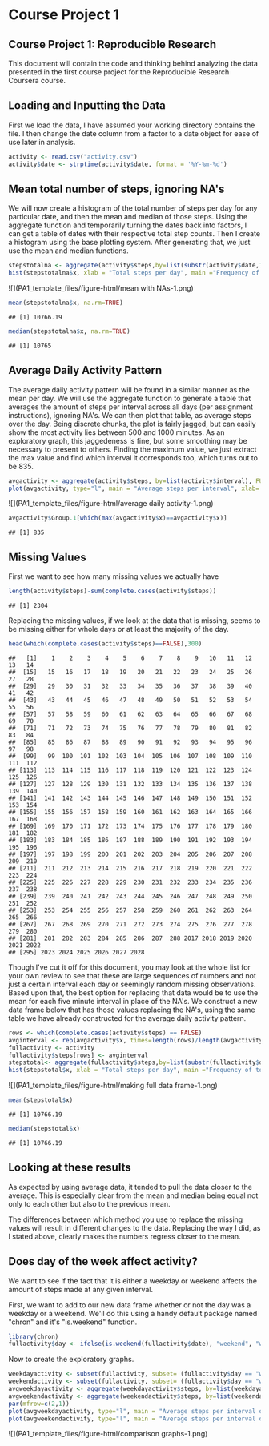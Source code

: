 # Course Project 1



## Course Project 1: Reproducible Research

This document will contain the code and thinking behind analyzing the data presented in the first course project for the Reproducible Research Coursera course.

## Loading and Inputting the Data

First we load the data, I have assumed your working directory contains the file. I then change the date column from a factor to a date object for ease of use later in analysis.


```r
activity <- read.csv("activity.csv")
activity$date <- strptime(activity$date, format = '%Y-%m-%d')
```

## Mean total number of steps, ignoring NA's

We will now create a histogram of the total number of steps per day for any particular date, and then the mean and median of those steps. Using the aggregate function and temporarily turning the dates back into factors, I can get a table of dates with their respective total step counts. Then I create a histogram using the base plotting system. After generating that, we just use the mean and median functions. 


```r
stepstotalna <- aggregate(activity$steps,by=list(substr(activity$date,1,10)), FUN = sum)
hist(stepstotalna$x, xlab = "Total steps per day", main ="Frequency of total steps per day")
```

![](PA1_template_files/figure-html/mean with NAs-1.png)<!-- -->

```r
mean(stepstotalna$x, na.rm=TRUE)
```

```
## [1] 10766.19
```

```r
median(stepstotalna$x, na.rm=TRUE)
```

```
## [1] 10765
```

## Average Daily Activity Pattern

The average daily activity pattern will be found in a similar manner as the mean per day. We will use the aggregate function to generate a table that averages the amount of steps per interval across all days (per assignment instructions), ignoring NA's. We can then plot that table, as average steps over the day. Being discrete chunks, the plot is fairly jagged, but can easily show the most activity lies between 500 and 1000 minutes. As an exploratory graph, this jaggedeness is fine, but some smoothing may be necessary to present to others. Finding the maximum value, we just extract the max value and find which interval it corresponds too, which turns out to be 835.


```r
avgactivity <- aggregate(activity$steps, by=list(activity$interval), FUN = mean, na.rm=TRUE)
plot(avgactivity, type="l", main = "Average steps per interval", xlab= "Interval", ylab = "Average Steps")
```

![](PA1_template_files/figure-html/average daily activity-1.png)<!-- -->

```r
avgactivity$Group.1[which(max(avgactivity$x)==avgactivity$x)]
```

```
## [1] 835
```

## Missing Values

First we want to see how many missing values we actually have


```r
length(activity$steps)-sum(complete.cases(activity$steps))
```

```
## [1] 2304
```

Replacing the missing values, if we look at the data that is missing, seems to be missing either for whole days or at least the majority of the day.


```r
head(which(complete.cases(activity$steps)==FALSE),300)
```

```
##   [1]    1    2    3    4    5    6    7    8    9   10   11   12   13   14
##  [15]   15   16   17   18   19   20   21   22   23   24   25   26   27   28
##  [29]   29   30   31   32   33   34   35   36   37   38   39   40   41   42
##  [43]   43   44   45   46   47   48   49   50   51   52   53   54   55   56
##  [57]   57   58   59   60   61   62   63   64   65   66   67   68   69   70
##  [71]   71   72   73   74   75   76   77   78   79   80   81   82   83   84
##  [85]   85   86   87   88   89   90   91   92   93   94   95   96   97   98
##  [99]   99  100  101  102  103  104  105  106  107  108  109  110  111  112
## [113]  113  114  115  116  117  118  119  120  121  122  123  124  125  126
## [127]  127  128  129  130  131  132  133  134  135  136  137  138  139  140
## [141]  141  142  143  144  145  146  147  148  149  150  151  152  153  154
## [155]  155  156  157  158  159  160  161  162  163  164  165  166  167  168
## [169]  169  170  171  172  173  174  175  176  177  178  179  180  181  182
## [183]  183  184  185  186  187  188  189  190  191  192  193  194  195  196
## [197]  197  198  199  200  201  202  203  204  205  206  207  208  209  210
## [211]  211  212  213  214  215  216  217  218  219  220  221  222  223  224
## [225]  225  226  227  228  229  230  231  232  233  234  235  236  237  238
## [239]  239  240  241  242  243  244  245  246  247  248  249  250  251  252
## [253]  253  254  255  256  257  258  259  260  261  262  263  264  265  266
## [267]  267  268  269  270  271  272  273  274  275  276  277  278  279  280
## [281]  281  282  283  284  285  286  287  288 2017 2018 2019 2020 2021 2022
## [295] 2023 2024 2025 2026 2027 2028
```
Though I've cut it off for this document, you may look at the whole list for your own review to see that these are large sequences of numbers and not just a certain interval each day or seemingly random missing observations. Based upon that, the best option for replacing that data would be to use the mean for each five minute interval in place of the NA's. We construct a new data frame below that has those values replacing the NA's, using the same table we have already constructed for the average daily activity pattern. 


```r
rows <- which(complete.cases(activity$steps) == FALSE)
avginterval <- rep(avgactivity$x, times=length(rows)/length(avgactivity$x))
fullactivity <- activity
fullactivity$steps[rows] <- avginterval
stepstotal<- aggregate(fullactivity$steps,by=list(substr(fullactivity$date,1,10)), FUN = sum)
hist(stepstotal$x, xlab = "Total steps per day", main ="Frequency of total steps per day")
```

![](PA1_template_files/figure-html/making full data frame-1.png)<!-- -->

```r
mean(stepstotal$x)
```

```
## [1] 10766.19
```

```r
median(stepstotal$x)
```

```
## [1] 10766.19
```

## Looking at these results

As expected by using average data, it tended to pull the data closer to the average. This is especially clear from the mean and median being equal not only to each other but also to the previous mean. 

The differences between which method you use to replace the missing values will result in different changes to the data. Replacing the way I did, as I stated above, clearly makes the numbers regress closer to the mean. 

## Does day of the week affect activity?

We want to see if the fact that it is either a weekday or weekend affects the amount of steps made at any given interval. 

First, we want to add to our new data frame whether or not the day was a weekday or a weekend. We'll do this using a handy default package named "chron" and it's "is.weekend" function.


```r
library(chron)
fullactivity$day <- ifelse(is.weekend(fullactivity$date), "weekend", "weekday")
```

Now to create the exploratory graphs.


```r
weekdayactivity <- subset(fullactivity, subset= (fullactivity$day == "weekday"))
weekendactivity <- subset(fullactivity, subset= (fullactivity$day == "weekend"))
avgweekdayactivity <- aggregate(weekdayactivity$steps, by=list(weekdayactivity$interval), FUN = mean)
avgweekendactivity <- aggregate(weekendactivity$steps, by=list(weekendactivity$interval), FUN = mean)
par(mfrow=c(2,1))
plot(avgweekdayactivity, type="l", main = "Average steps per interval on Weekday", xlab= "Interval", ylab = "Average Steps")
plot(avgweekendactivity, type="l", main = "Average steps per interval on Weekend", xlab= "Interval", ylab = "Average Steps")
```

![](PA1_template_files/figure-html/comparison graphs-1.png)<!-- -->
